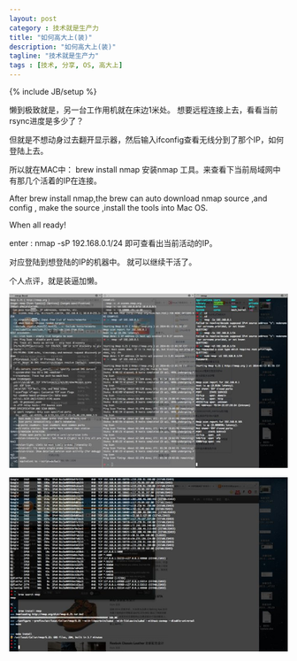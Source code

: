 ```yaml
---
layout: post
category : 技术就是生产力 
title: "如何高大上(装)"
description: "如何高大上(装)"
tagline: "技术就是生产力"
tags : [技术, 分享, OS, 高大上]
---
```

{% include JB/setup %}

懒到极致就是，另一台工作用机就在床边1米处。
想要远程连接上去，看看当前rsync进度是多少了？

但就是不想动身过去翻开显示器，然后输入ifconfig查看无线分到了那个IP，如何登陆上去。

所以就在MAC中：
brew install nmap
安装nmap 工具。来查看下当前局域网中有那几个活着的IP在连接。

After brew install nmap,the brew can auto download nmap source ,and config , make the source ,install the tools into Mac OS.

When all ready!

enter :
nmap -sP 192.168.0.1/24
即可查看出当前活动的IP。

对应登陆到想登陆的IP的机器中。
就可以继续干活了。


个人点评，就是装逼加懒。

![](/images/1.jpeg)

![](/images/2.jpeg)

